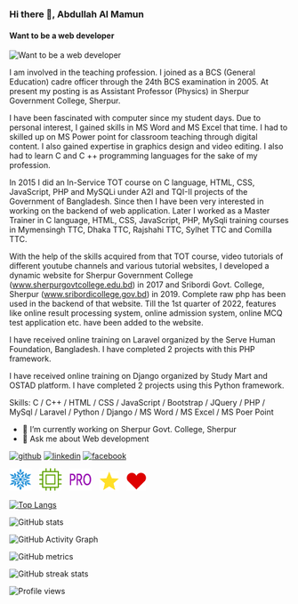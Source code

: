 ### Hi there 👋, Abdullah Al Mamun
#### Want to be a web developer
![Want to be a web developer](https://scontent.fdac68-1.fna.fbcdn.net/v/t1.6435-9/39079243_2222743211292676_8165361265015783424_n.jpg?stp=dst-jpg_s960x960&_nc_cat=110&ccb=1-5&_nc_sid=e3f864&_nc_eui2=AeEIsbp2dFUuToEwHVxRICiW4nkqZrL3uKrieSpmsve4qsatYRJNEtTVcl_fhKGSIkTSSpcK0QPbU8LSRCbI2OtO&_nc_ohc=EPHEW48bvMUAX_TAPoN&_nc_ht=scontent.fdac68-1.fna&oh=00_AT-rhTLriE7Rqwr-BfOGegXCBWlCeoghT-37L_zonUCqlA&oe=6247C993)

I am involved in the teaching profession. I joined as a BCS (General Education) cadre officer through the 24th BCS examination in 2005. At present my posting is as Assistant Professor (Physics) in Sherpur Government College, Sherpur.

I have been fascinated with computer since my student days. Due to personal interest, I gained skills in MS Word and MS Excel that time. I had to skilled up on MS Power point for classroom teaching through digital content. I also gained expertise in graphics design and video editing. I also had to learn C and C ++ programming languages for the sake of my profession.

In 2015 I did an In-Service TOT course on C language, HTML, CSS, JavaScript, PHP and MySQLi under A2I and TQI-II projects of the Government of Bangladesh. Since then I have been very interested in working on the backend of web application. Later I worked as a Master Trainer in C language, HTML, CSS, JavaScript, PHP, MySqli training courses in Mymensingh TTC, Dhaka TTC, Rajshahi TTC, Sylhet TTC and Comilla TTC.

With the help of the skills acquired from that TOT course, video tutorials of different youtube channels and various tutorial websites, I developed a dynamic website for Sherpur Government College (www.sherpurgovtcollege.edu.bd) in 2017 and Sribordi Govt. College, Sherpur (www.sribordicollege.gov.bd) in 2019. Complete raw php has been used in the backend of that website. Till the 1st quarter of 2022, features like online result processing system, online admission system, online MCQ test application etc. have been added to the website.

I have received online training on Laravel organized by the Serve Human Foundation, Bangladesh. I have completed 2 projects with this PHP framework.

I have received online training on Django organized by Study Mart and OSTAD platform. I have completed 2 projects using this Python framework.


Skills: C / C++ / HTML / CSS / JavaScript / Bootstrap / JQuery / PHP / MySql / Laravel / Python / Django / MS Word / MS Excel / MS Poer Point

- 🔭 I’m currently working on Sherpur Govt. College, Sherpur  
- 💬 Ask me about Web development 


[<img src='https://cdn.jsdelivr.net/npm/simple-icons@3.0.1/icons/github.svg' alt='github' height='40'>](https://github.com/almamun76)  [<img src='https://cdn.jsdelivr.net/npm/simple-icons@3.0.1/icons/linkedin.svg' alt='linkedin' height='40'>](https://www.linkedin.com/in/almamun76/)  [<img src='https://cdn.jsdelivr.net/npm/simple-icons@3.0.1/icons/facebook.svg' alt='facebook' height='40'>](https://www.facebook.com/almamun1976)  

<a href='https://archiveprogram.github.com/'><img src='https://raw.githubusercontent.com/acervenky/animated-github-badges/master/assets/acbadge.gif' width='40' height='40'></a> <a href='https://docs.github.com/en/developers'><img src='https://raw.githubusercontent.com/acervenky/animated-github-badges/master/assets/devbadge.gif' width='40' height='40'></a> <a href='https://github.com/pricing'><img src='https://raw.githubusercontent.com/acervenky/animated-github-badges/master/assets/pro.gif' width='40' height='40'></a> <a href='https://stars.github.com/'><img src='https://raw.githubusercontent.com/acervenky/animated-github-badges/master/assets/starbadge.gif' width='35' height='35'></a> <a href='https://docs.github.com/en/github/supporting-the-open-source-community-with-github-sponsors'><img src='https://raw.githubusercontent.com/acervenky/animated-github-badges/master/assets/sponsorbadge.gif' width='35' height='35'></a> 

[![Top Langs](https://github-readme-stats.vercel.app/api/top-langs/?username=almamun76)](https://github.com/anuraghazra/github-readme-stats)

![GitHub stats](https://github-readme-stats.vercel.app/api?username=almamun76&show_icons=true&count_private=true)  

![GitHub Activity Graph](https://activity-graph.herokuapp.com/graph?username=almamun76)  

![GitHub metrics](https://metrics.lecoq.io/almamun76)  

![GitHub streak stats](https://github-readme-streak-stats.herokuapp.com/?user=almamun76)  

![Profile views](https://gpvc.arturio.dev/almamun76)  
